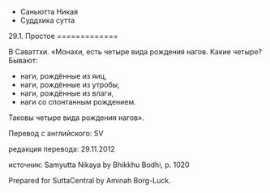 









* Саньютта Никая
* Суддхика сутта


29\.1\. Простое
\=\=\=\=\=\=\=\=\=\=\=\=\=



В Саваттхи\. «Монахи, есть четыре вида рождения нагов\. Какие четыре? Бывают:


* наги, рождённые из яиц,
* наги, рождённые из утробы,
* наги, рождённые из влаги,
* наги со спонтанным рождением\.


Таковы четыре вида рождения нагов»\.



Перевод с английского: SV


редакция перевода: 29\.11\.2012


источник: Samyutta Nikaya by Bhikkhu Bodhi, p\. 1020


Prepared for SuttaCentral by Aminah Borg\-Luck\.






